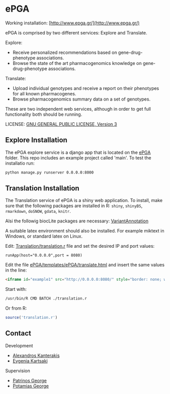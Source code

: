 # ePGA

Working installation: [http://www.epga.gr/](http://www.epga.gr/)

ePGA is comprised by two different services: Explore and Translate.

Explore:
* Receive personalized recommendations based on gene-drug-phenotype associations.
* Browse the state of the art pharmacogenomics knowledge on gene-drug-phenotype associations.

Translate:
* Upload individual genotypes and receive a report on their phenotypes for all known pharmacogenes.
* Browse pharmacogenomics summary data on a set of genotypes.

These are two independent web services, although in order to get full functionality both should be running. 

LICENSE: [GNU GENERAL PUBLIC LICENSE, Version 3](LICENSE.md)

## Explore Installation
The ePGA explore service is a django app that is located on the [ePGA](ePGA/) folder. This repo includes an example project called 'main'. To test the installatio run:
```bash
python manage.py runserver 0.0.0.0:8000
```

## Translation Installation
The Translation service of ePGA is a shiny web application. To install, make sure that the following packages are installed in R: ```shiny```, ```shinyBS```, ```rmarkdown```, ```doSNOW```, ```gdata```, ```knitr```.

Alsi the followig biocLite packages are necessary: [VariantAnnotation](https://bioconductor.org/packages/release/bioc/html/VariantAnnotation.html)

A suitable latex environment should also be installed. For example miktext in Windows, or standard latex on Linux. 

Edit: [Translation/translation.r](Translation/translation.r) file and set the desired IP and port values:

```
runApp(host="0.0.0.0",port = 8080)
```

Edit the file [ePGA/templates/ePGA/translate.html](ePGA/templates/ePGA/translate.html) and insert the same values in the line:
```html
<iframe id="example1" src="http://0.0.0.0:8080/" style="border: none; width: 1350px; height: 850px" frameborder="0"  scrolling="yes" align="center"></iframe>
```

Start with:
```bash
/usr/bin/R CMD BATCH ./translation.r
```

Or from R:
```R
source('translation.r')
```

## Contact
Development
* [Alexandros Kanterakis](mailto:kantale@ics.forth.gr)
* [Evgenia Kartsaki](mailto:ekartsak@ics.forth.gr)

Supervision
* [Patrinos George](mailto:gpatrinos@upatras.gr)
* [Potamias George](mailto:potamias@ics.forth.gr)


